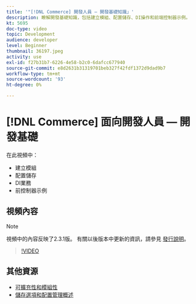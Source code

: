 ```yaml
---
title: '"[!DNL Commerce] 開發人員 — 開發基礎知識」'
description: 瞭解開發基礎知識，包括建立模組、配置儲存、DI操作和前端控制器示例。
kt: 5695
doc-type: video
topic: Development
audience: developer
level: Beginner
thumbnail: 36197.jpeg
activity: use
exl-id: f27b31b7-6226-4e58-b2c0-6dafcc677940
source-git-commit: e8d2631b31319701beb327f42fdf1372d9dad9b7
workflow-type: tm+mt
source-wordcount: '93'
ht-degree: 0%

---
```


# [!DNL Commerce] 面向開發人員 — 開發基礎

在此視頻中：

- 建立模組
- 配置儲存
- DI業務
- 前控制器示例

## 視頻內容

>[!NOTE]
>
>視頻中的內容反映了2.3.1版。 有關以後版本中更新的資訊，請參見 [發行說明](https://experienceleague.adobe.com/docs/commerce-operations/release/notes/overview.html)。

>[!VIDEO](https://video.tv.adobe.com/v/36197?quality=12&learn=on)

## 其他資源

- [可擴充性和模組性](https://developer.adobe.com/commerce/php/architecture/modules/)
- [儲存選項和配置管理概述](https://experienceleague.adobe.com/docs/commerce-cloud-service/user-guide/configure-store/overview.html)
